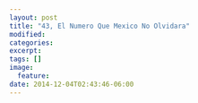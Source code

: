```yaml
---
layout: post
title: "43, El Numero Que Mexico No Olvidara"
modified:
categories: 
excerpt:
tags: []
image:
  feature:
date: 2014-12-04T02:43:46-06:00
---
```



